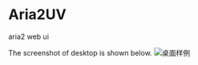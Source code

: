 # Aria2UV
aria2 web ui

The screenshot of desktop  is shown below.
![桌面样例](https://github.com/owendawn/Aria2UV/master/console.PNG)
